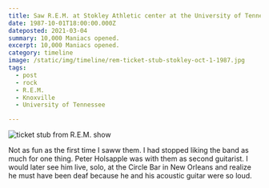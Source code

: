 ```yaml
---
title: Saw R.E.M. at Stokley Athletic center at the University of Tennessee.
date: 1987-10-01T18:00:00.000Z
dateposted: 2021-03-04
summary: 10,000 Maniacs opened.
excerpt: 10,000 Maniacs opened.
category: timeline
image: /static/img/timeline/rem-ticket-stub-stokley-oct-1-1987.jpg
tags:
  - post 
  - rock
  - R.E.M.
  - Knoxville
  - University of Tennessee

---
```


![ticket stub from R.E.M. show](/static/img/timeline/rem-ticket-stub-stokley-oct-1-1987.jpg "ticket stub from R.E.M. show")

Not as fun as the first time I saww them. I had stopped liking the band as much for one thing. Peter Holsapple was with them as second guitarist. I would later see him live, solo, at the Circle Bar in New Orleans and realize he must have been deaf because he and his acoustic guitar were so loud.